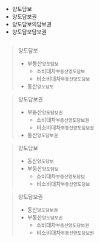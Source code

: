- 양도담보
- 양도담보권
- 양도담보의담보권
- 양도담보담보권


##


> 양도담보
> - 부동산`양도담보`
>   - 소비대차`부동산양도담보`
>   - 비소비대차`부동산양도담보`
> - 동산`양도담보`

> 양도담보권
> - 부동산`양도담보권`
>   - 소비대차`부동산양도담보권`
>   - 비소비대차`부동산양도담보권`
> - 동산`양도담보권`


> 양도담보
> - 동산`양도담보`
> - 부동산`양도담보`
>   - 소비대차`부동산양도담보`
>   - 비소비대차`부동산양도담보`

> 양도담보권
> - 동산`양도담보권`
> - 부동산`양도담보권`
>   - 소비대차`부동산양도담보권`
>   - 비소비대차`부동산양도담보권`
